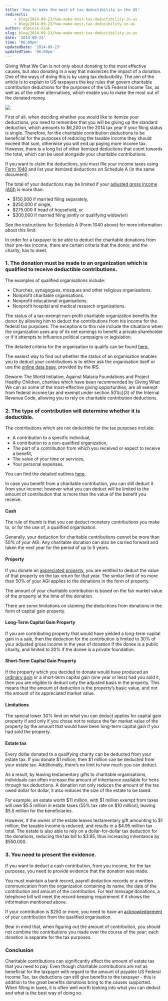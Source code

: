 ```yaml
---
title: 'How to make the most of tax deductibility in the US'
redirects:
    - blog/2014-09-23/how-make-most-tax-deductibility-in-us
    - blog/2014-09-23/how-make-most-tax-deducibility-in-us
author: dominik-diak
slug: blog/2014-09-23/how-make-most-tax-deductibility-in-us
date: '2014-09-23'
time: '06:00pm'
updatedDate: '2014-09-23'
updatedTime: '06:00pm'
---
```

Giving What We Can is not only about donating to the most effective causes, but also donating in a way that maximizes the impact of a donation. One of the ways of doing this is by using tax deducibility. The aim of the article is to explain to US taxpayers the key rules that govern charitable contribution deductions for the purposes of the US Federal Income Tax, as well as of the other alternatives, which enable you to make the most out of the donated money.

![](/images/uploads/tax.jpg)

First of all, when deciding whether you would like to itemize your deductions, you need to remember that you will be giving up the standard deduction, which amounts to $6,200 in the 2014 tax year if your filing status is single. Therefore, for the charitable contribution deductions to be beneficial for the purposes of reducing the taxable income they should exceed that sum, otherwise you will end up paying more income tax. However, there is a long list of other itemized deductions that count towards the total, which can be used alongside your charitable contributions.

If you want to claim the deductions, you must file your income taxes using [Form 1040](http://www.irs.gov/pub/irs-pdf/f1040sa.pdf) and list your itemized deductions on Schedule A (in the same document).

The total of your deductions may be limited if your [adjusted gross income (AGI)](http://www.investopedia.com/terms/a/agi.asp) is more than:

*   $150,000 if married filing separately,
*   $250,000 if single,
*   $275.000 if head of household, or
*   $300,000 if married filing jointly or qualifying widow(er)

See the instructions for Schedule A (Form 1040 above) for more information about this limit.

In order for a taxpayer to be able to deduct the charitable donations from their pre-tax income, there are certain criteria that the donor, and the charity, has to meet.

### 1\. The donation must be made to an organization which is qualified to receive deductible contributions.

The examples of qualified organisations include:

*   Churches, synagogues, mosques and other religious organisations.
*   Nonprofit charitable organisations.
*   Nonprofit educational organisations.
*   Nonprofit hospital and medical research organisations.

The status of a tax-exempt non-profit charitable organization benefits the donor by allowing him to deduct the contributions from his income for the federal tax purposes. The exceptions to this rule include the situations when the organization uses any of its net earnings to benefit a private shareholder or if it attempts to influence political campaigns or legislation.

The detailed criteria for the organisation to qualify can be found [here.](http://www.irs.gov/publications/p526/ar02.html#en_US_2013_publink1000229641)

The easiest way to find out whether the status of an organisation enables you to deduct your contributions is to either ask the organisation itself or use the [online data base](http://www.irs.gov/Charities-&-Non-Profits/Exempt-Organizations-Select-Check), provided by the IRS.

Deworm The World Initiative, Against Malaria Foundations and Project Healthy Children, charities which have been recommended by Giving What We can as some of the most-effective giving opportunities, are all exempt from federal income tax and exempt under section 501(c)(3) of the Internal Revenue Code, allowing you to rely on charitable contribution deductions.

### 2\. The type of contribution will determine whether it is deductible.

The contributions which are not deductible for the tax purposes include:

*   A contribution to a specific individual,
*   A contribution to a non-qualified organization,
*   The part of a contribution from which you received or expect to receive a benefit,
*   The value of your time or services,
*   Your personal expenses.

You can find the detailed outlines [here](http://www.irs.gov/publications/p526/ar02.html#en_US_2013_publink1000229693).

In case you benefit from a charitable contribution, you can still deduct it from your income; however what you can deduct will be limited to the amount of contribution that is more than the value of the benefit you receive.

#### Cash

The rule of thumb is that you can deduct monetary contributions you make to, or for the use of, a qualified organisation.

Generally, your deduction for charitable contributions cannot be more than 50% of your AGI. Any charitable donation can also be carried forward and taken the next year for the period of up to 5 years.

#### Property

If you donate an [appreciated property](http://www.investopedia.com/terms/c/capitalappreciation.asp), you are entitled to deduct the value of that property on the tax return for that year. The similar limit of no more than 50% of your AGI applies to the donations in the form of property.

The amount of your charitable contribution is based on the fair market value of the property at the time of the donation.

There are some limitations on claiming the deductions from donations in the form of capital gain property.

#### Long-Term Capital Gain Property

If you are contributing property that would have yielded a long-term capital gain in a sale, then the deduction for the contribution is limited to 30% of your adjusted gross income in the year of donation if the donee is a public charity, and limited to 20% if the donee is a private foundation.

#### Short-Term Capital Gain Property

If the property which you decided to donate would have produced an [ordinary gain](http://www.investopedia.com/terms/o/ordinaryincome.asp) or a short-term capital gain (one year or less) had you sold it, then you are eligible to deduct only the adjusted basis in the property. This means that the amount of deduction is the property’s basic value, and not the amount of its appreciated market value.

#### Limitations

The special lower 30% limit on what you can deduct applies for capital gain property if and only if you chose not to reduce the fair market value of the property by the amount that would have been long-term capital gain if you had sold the property.

#### Estate tax

Every dollar donated to a qualifying charity can be deducted from your estate tax. If you donate $1 million, then $1 million can be deducted from your estate tax. Additionally, there’s no limit to how much you can deduct.

As a result, by leaving testamentary gifts to charitable organisations, individuals can often increase the amount of inheritance available for heirs through tax deductions. A donation not only reduces the amount of the tax owed dollar for dollar, it also reduces the size of the estate to be taxed.

For example, an estate worth $11 million, with $1 million exempt from taxes will owe $5.5 million in estate taxes (55% tax rate on $10 million), leaving $5.5 million for the beneficiaries.

However, if the owner of the estate leaves testamentary gift amounting to $1 million, the taxable income is reduced, and results in a $4.95 million tax total. The estate is also able to rely on a dollar-for-dollar tax deduction for the donations, reducing the tax bill to $3.95, thus increasing inheritance by $550.000.

### 3\. You need to present the evidence.

If you want to deduct a cash contribution, from you income, for the tax purposes, you need to provide evidence that the donation was made.

You must maintain a bank record, payroll deduction records or a written communication from the organization containing its name, the date of the contribution and amount of the contribution. For text message donations, a telephone bill will meet the record-keeping requirement if it shows the information mentioned above.

If your contribution is $250 or more, you need to have an [acknowledgement](http://www.irs.gov/publications/p526/ar02.html#en_US_2013_publink1000229833) of your contribution from the qualified organisation.

Bear in mind that, when figuring out the amount of contribution, you should not combine the contributions you made over the course of the year; each donation is separate for the tax purposes.

### Conclusion

Charitable contributions can significantly affect the amount of estate tax that you need to pay. Even though charitable contributions are not as beneficial for the taxpayer with regard to the amount of payable US Federal Income Tax, tax deductions can still give benefits to the taxpayer - this is addition to the great benefits donations bring to the causes supported. When filling in taxes, it is often well worth looking into what you can deduct and what is the best way of doing so.